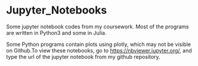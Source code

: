 # Jupyter_Notebooks
Some jupyter notebook codes from my coursework. Most of the programs are written in Python3 and some in Julia.

Some Python programs contain plots using plotly, which may not be visible on Github.To view these notebooks, go to https://nbviewer.jupyter.org/, and type the url of the jupyter notebook from my github repository. 
